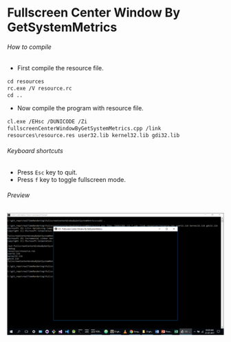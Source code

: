 Fullscreen Center Window By GetSystemMetrics
============================================

###### How to compile

- First compile the resource file.

```
cd resources
rc.exe /V resource.rc
cd ..
```

- Now compile the program with resource file.

```
cl.exe /EHsc /DUNICODE /Zi fullscreenCenterWindowByGetSystemMetrics.cpp /link resources\resource.res user32.lib kernel32.lib gdi32.lib
```

###### Keyboard shortcuts
- Press ```Esc``` key to quit.
- Press ```f``` key to toggle fullscreen mode.

###### Preview
![fullscreenCenterWindowByGetSystemMetrics][fullscreenCenterWindowByGetSystemMetrics-image]

<!-- Image declaration -->

[fullscreenCenterWindowByGetSystemMetrics-image]: ./preview/fullscreenCenterWindowByGetSystemMetrics.png "Fullscreen Center Window By GetSystemMetrics"
